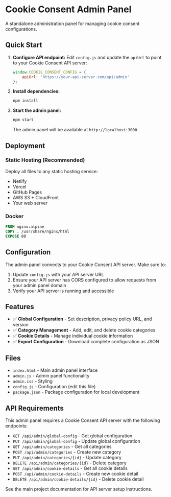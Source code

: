 # Cookie Consent Admin Panel

A standalone administration panel for managing cookie consent configurations.

## Quick Start

1. **Configure API endpoint:**
   Edit `config.js` and update the `apiUrl` to point to your Cookie Consent API server:
   ```javascript
   window.COOKIE_CONSENT_CONFIG = {
       apiUrl: 'https://your-api-server.com/api/admin'
   };
   ```

2. **Install dependencies:**
   ```bash
   npm install
   ```

3. **Start the admin panel:**
   ```bash
   npm start
   ```

   The admin panel will be available at `http://localhost:3000`

## Deployment

### Static Hosting (Recommended)
Deploy all files to any static hosting service:
- Netlify
- Vercel  
- GitHub Pages
- AWS S3 + CloudFront
- Your web server

### Docker
```dockerfile
FROM nginx:alpine
COPY . /usr/share/nginx/html
EXPOSE 80
```

## Configuration

The admin panel connects to your Cookie Consent API server. Make sure to:

1. Update `config.js` with your API server URL
2. Ensure your API server has CORS configured to allow requests from your admin panel domain
3. Verify your API server is running and accessible

## Features

- ✅ **Global Configuration** - Set description, privacy policy URL, and version
- ✅ **Category Management** - Add, edit, and delete cookie categories  
- ✅ **Cookie Details** - Manage individual cookie information
- ✅ **Export Configuration** - Download complete configuration as JSON

## Files

- `index.html` - Main admin panel interface
- `admin.js` - Admin panel functionality
- `admin.css` - Styling
- `config.js` - Configuration (edit this file)
- `package.json` - Package configuration for local development

## API Requirements

This admin panel requires a Cookie Consent API server with the following endpoints:

- `GET /api/admin/global-config` - Get global configuration
- `PUT /api/admin/global-config` - Update global configuration  
- `GET /api/admin/categories` - Get all categories
- `POST /api/admin/categories` - Create new category
- `PUT /api/admin/categories/{id}` - Update category
- `DELETE /api/admin/categories/{id}` - Delete category
- `GET /api/admin/cookie-details` - Get all cookie details
- `POST /api/admin/cookie-details` - Create new cookie detail
- `DELETE /api/admin/cookie-details/{id}` - Delete cookie detail

See the main project documentation for API server setup instructions.

